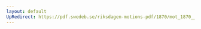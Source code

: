```yaml
---
layout: default
UpRedirect: https://pdf.swedeb.se/riksdagen-motions-pdf/1870/mot_1870__ak__00055.pdf
---
```

